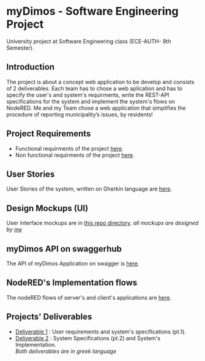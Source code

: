 # myDimos - Software Engineering Project
University project at Software Engineering class (ECE-AUTH- 8th Semester).  
## Introduction 
The project is about a concept web application to be develop and consists of 2 deliverables. Each team has to chose a web aplication and has to specify the user's and system's requirments, write the REST-API specifications for the system and implement the system's flows on NodeRED. Me and my Team chose a web application that simplifies the procedure of reporting municipality’s issues, by residents!

## Project Requirements
- Functional requirments of the project [here](https://github.com/mikalaki/myDimos_SoftEng_project/blob/main/myDimos_FunctionalRequirements.txt). <br>
- Non functional requirments of the project [here](https://github.com/mikalaki/myDimos_SoftEng_project/blob/main/myDimos_nonFunctionalRequirements.txt). <br>

## User Stories 
User Stories of the system, written on Gherkin language are [here](https://github.com/mikalaki/myDimos_SoftEng_project/tree/main/User%20Stories).

## Design Mockups (UI)
User interface mockups are in [this repo directory](https://github.com/mikalaki/myDimos_SoftEng_project/tree/main/myDimos_mockups_design).
    *all mockups are designed by [me](https://github.com/mikalaki)*
## myDimos API on swaggerhub
The API of myDimos Application on swagger is [here](https://app.swaggerhub.com/apis/mikalaki/myDimosApi/1.0.0).

## NodeRED's Implementation flows
The nodeRED flows of server's and client's applications are [here](https://github.com/mikalaki/myDimos_SoftEng_project/blob/main/NodeRed-flows/flows-myDimos.json).

## Projects' Deliverables
- [Deliverable 1](https://github.com/mikalaki/myDimos_SoftEng_project/blob/main/deliverables/deliverable_1.pdf) : User requirements and system's specifications (pt.1). <br>
- [Deliverable 2](https://github.com/mikalaki/myDimos_SoftEng_project/blob/main/deliverables/deliverable_2.pdf) : System Specifications (pt.2) and System's Implementation.<br>
*Both deliverables are in greek language*
